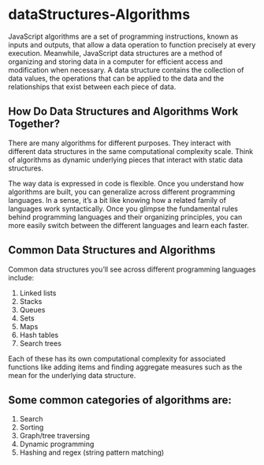 # dataStructures-Algorithms

JavaScript algorithms are a set of programming instructions, known as inputs and outputs, that allow a data operation to function precisely at every execution. Meanwhile, JavaScript data structures are a method of organizing and storing data in a computer for efficient access and modification when necessary. A data structure contains the collection of data values, the operations that can be applied to the data and the relationships that exist between each piece of data.

## How Do Data Structures and Algorithms Work Together?
There are many algorithms for different purposes. They interact with different data structures in the same computational complexity scale. Think of algorithms as dynamic underlying pieces that interact with static data structures.

The way data is expressed in code is flexible. Once you understand how algorithms are built, you can generalize across different programming languages. In a sense, it’s a bit like knowing how a related family of languages work syntactically. Once you glimpse the fundamental rules behind programming languages and their organizing principles, you can more easily switch between the different languages and learn each faster.

## Common Data Structures and Algorithms
Common data structures you’ll see across different programming languages include:

1. Linked lists
2. Stacks
3. Queues
4. Sets
5. Maps
6. Hash tables
7. Search trees

Each of these has its own computational complexity for associated functions like adding items and finding aggregate measures such as the mean for the underlying data structure.

## Some common categories of algorithms are:

1. Search
2. Sorting
3. Graph/tree traversing
4. Dynamic programming
5. Hashing and regex (string pattern matching)

